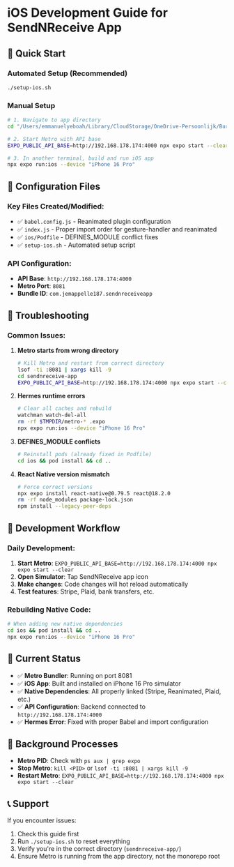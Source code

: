 # iOS Development Guide for SendNReceive App

## 🎯 Quick Start

### Automated Setup (Recommended)
```bash
./setup-ios.sh
```

### Manual Setup
```bash
# 1. Navigate to app directory
cd "/Users/emmanuelyeboah/Library/CloudStorage/OneDrive-Persoonlijk/Bureaublad/eym-wallet-website-feat-comprehensive-redesign-mvp/sendnreceive-app"

# 2. Start Metro with API base
EXPO_PUBLIC_API_BASE=http://192.168.178.174:4000 npx expo start --clear

# 3. In another terminal, build and run iOS app
npx expo run:ios --device "iPhone 16 Pro"
```

## 🔧 Configuration Files

### Key Files Created/Modified:
- ✅ `babel.config.js` - Reanimated plugin configuration
- ✅ `index.js` - Proper import order for gesture-handler and reanimated
- ✅ `ios/Podfile` - DEFINES_MODULE conflict fixes
- ✅ `setup-ios.sh` - Automated setup script

### API Configuration:
- **API Base**: `http://192.168.178.174:4000`
- **Metro Port**: `8081`
- **Bundle ID**: `com.jemappelle187.sendnreceiveapp`

## 🚨 Troubleshooting

### Common Issues:

1. **Metro starts from wrong directory**
   ```bash
   # Kill Metro and restart from correct directory
   lsof -ti :8081 | xargs kill -9
   cd sendnreceive-app
   EXPO_PUBLIC_API_BASE=http://192.168.178.174:4000 npx expo start --clear
   ```

2. **Hermes runtime errors**
   ```bash
   # Clear all caches and rebuild
   watchman watch-del-all
   rm -rf $TMPDIR/metro-* .expo
   npx expo run:ios --device "iPhone 16 Pro"
   ```

3. **DEFINES_MODULE conflicts**
   ```bash
   # Reinstall pods (already fixed in Podfile)
   cd ios && pod install && cd ..
   ```

4. **React Native version mismatch**
   ```bash
   # Force correct versions
   npx expo install react-native@0.79.5 react@18.2.0
   rm -rf node_modules package-lock.json
   npm install --legacy-peer-deps
   ```

## 📱 Development Workflow

### Daily Development:
1. **Start Metro**: `EXPO_PUBLIC_API_BASE=http://192.168.178.174:4000 npx expo start --clear`
2. **Open Simulator**: Tap SendNReceive app icon
3. **Make changes**: Code changes will hot reload automatically
4. **Test features**: Stripe, Plaid, bank transfers, etc.

### Rebuilding Native Code:
```bash
# When adding new native dependencies
cd ios && pod install && cd ..
npx expo run:ios --device "iPhone 16 Pro"
```

## 🎯 Current Status

- ✅ **Metro Bundler**: Running on port 8081
- ✅ **iOS App**: Built and installed on iPhone 16 Pro simulator
- ✅ **Native Dependencies**: All properly linked (Stripe, Reanimated, Plaid, etc.)
- ✅ **API Configuration**: Backend connected to `http://192.168.178.174:4000`
- ✅ **Hermes Error**: Fixed with proper Babel and import configuration

## 🔄 Background Processes

- **Metro PID**: Check with `ps aux | grep expo`
- **Stop Metro**: `kill <PID>` or `lsof -ti :8081 | xargs kill -9`
- **Restart Metro**: `EXPO_PUBLIC_API_BASE=http://192.168.178.174:4000 npx expo start --clear`

## 📞 Support

If you encounter issues:
1. Check this guide first
2. Run `./setup-ios.sh` to reset everything
3. Verify you're in the correct directory (`sendnreceive-app/`)
4. Ensure Metro is running from the app directory, not the monorepo root








